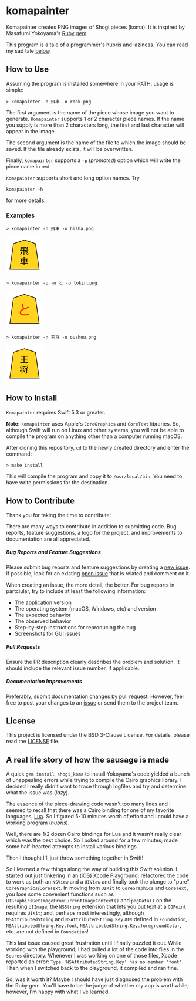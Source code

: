 # komapainter

Komapainter creates PNG images of Shogi pieces (koma). It is inspired by Masafumi Yokoyama's [Ruby gem](https://github.com/myokoym/shogi_koma).

This program is a tale of a programmer's hubris and laziness. You can read my sad tale [below](#tale).

## How to Use

Assuming the program is installed somewhere in your PATH, usage is simple:

```
> komapainter -n 飛車 -o rook.png
```

The first argument is the name of the piece whose image you want to generate. `Komapainter` supports 1 or 2 character piece names. If the name you supply is more than 2 characters long, the first and last character will appear in the image.

The second argument is the name of the file to which the image should be saved. If the file already exists, it will be overwritten.

Finally, `komapainter` supports a `-p` (*promoted*) option which will write the piece name in red.

`Komapainter` supports short and long option names. Try

```
komapainter -h
```

for more details.

### Examples

```
> komapainter -n 飛車 -o hisha.png
```

<img src="https://github.com/profburke/komapainter/blob/main/samples/hisha.png" width="100">

```
> komapainter -p -n と -o tokin.png
```

<img src="https://github.com/profburke/komapainter/blob/main/samples/tokin.png" width="100">

```
> komapainter -n 王将 -o oushou.png
```

<img src="https://github.com/profburke/komapainter/blob/main/samples/oushou.png" width="100">


## How to Install

`Komapainter` requires Swift 5.3 or greater. 

**Note:** `komapainter` uses Apple's `CoreGraphics` and `CoreText` libraries. So, although Swift will run on Linux and other systems, you will not be able to compile the program on anything other than a computer running macOS.

After cloning this repository, `cd` to the newly created directory and enter the command:

```
> make install
```

This will compile the program and copy it to `/usr/local/bin`. You need to have write permissions for the destination.

## How to Contribute

Thank you for taking the time to contribute!

There are many ways to contribute in addition to submitting code. Bug reports, feature suggestions, a logo for the project, and improvements to documentation are all appreciated.

##### Bug Reports and Feature Suggestions

Please submit bug reports and feature suggestions by creating a [new issue](https://github.com/profburke/komapainter/issues/new). If possible, look for an existing [open issue](https://github.com/profburke/komapainter/issues) that is related and comment on it.

When creating an issue, the more detail, the better. For bug reports in partciular, try to include at least the following information:

* The application version
* The operating system (macOS, Windows, etc) and version
* The expected behavior
* The observed behavior
* Step-by-step instructions for reproducing the bug
* Screenshots for GUI issues


##### Pull Requests

Ensure the PR description clearly describes the problem and solution. It should include the relevant issue number, if applicable.


##### Documentation Improvements

Preferably, submit documentation changes by pull request. However, feel free to post your changes to an [issue](https://github.com/profburke/komapainter/issues/new) or send them to the project team.


<!-- ### Credits -->

## License

This project is licensed under the BSD 3-Clause License. For details, please read the [LICENSE](https://github.com/profburke/komapainter/blob/master/LICENSE) file.

## <a name="tale"></a>A real life story of how the sausage is made

A quick `gem install shogi_koma` to install Yokoyama's code yielded a bunch of unappealing errors while trying to compile the Cairo graphics library. I decided I really didn't want to trace through logfiles and try and determine what the issue was (*lazy*).

The essence of the piece-drawing code wasn't too many lines and I seemed to recall that there was a Cairo binding for one of my favorite languages, [Lua](https://lua.org). So I figured 5-10 minutes worth of effort and I could have a working program (*hubris*).

Well, there are 1/2 dozen Cairo bindings for Lua and it wasn't really clear which was the best choice. So I poked around for a few minutes; made some half-hearted attempts to install various bindings.

Then I thought I'll just throw something together in Swift!

So I learned a few things along the way of building this Swift solution. I started out just tinkering in an (iOS) Xcode Playground; refactored the code to work as both an `NSView` and a `UIView` and finally took the plunge to "pure" `CoreGraphics`/`CoreText`. In moving from `UIKit` to `CoreGraphics` and `CoreText`, you lose some convenient functions such as `UIGraphicsGetImageFromCurrentImageContext()` and `pngData()` on the resulting `UIImage`; the `NSString` extension that lets you put text at a `CGPoint` requires `UIKit`; and, perhaps most interestingly, although `NSAttributedString` and `NSAttributedString.Key` are defined in `Foundation`, `NSAttributedString.Key.font`, `NSAttributedString.Key.foregroundColor`, etc. are not defined in `Foundation`!

This last issue caused great frustration until I finally puzzled it out. While working with the playground, I had pulled a lot of the code into files in the `Soures` directory. Whenever I was working on one of those files, Xcode reported an error: `Type 'NSAttributedString.Key' has no member 'font'`. Then when I switched back to the playground, it compiled and ran fine.

So, was it worth it? Maybe I should have just diagnosed the problem with the Ruby gem. You'll have to be the judge of whether my app is worthwhile; however, I'm happy with what I've learned.